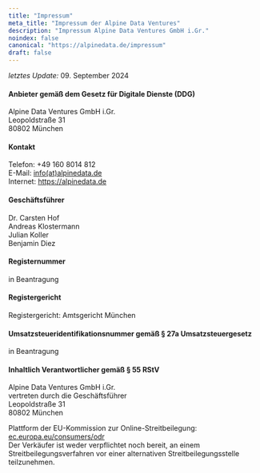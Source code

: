 ```yaml
---
title: "Impressum"
meta_title: "Impressum der Alpine Data Ventures"
description: "Impressum Alpine Data Ventures GmbH i.Gr."
noindex: false
canonical: "https://alpinedata.de/impressum"
draft: false
---
```


<p>
  <em>letztes Update:</em> 09. September 2024
</p>

#### Anbieter gemäß dem Gesetz für Digitale Dienste (DDG)
<p>
  Alpine Data Ventures GmbH i.Gr.<br>
  Leopoldstraße 31<br> 
  80802 München<br>  
</p>

#### Kontakt
<p>
Telefon: +49 160 8014 812<br>
E-Mail: <a href="mailto:info@alpinedata.de">info(at)alpinedata.de</a> <br>
Internet: <a href="https://alpinedata.de">https://alpinedata.de</a>
</p>

#### Geschäftsführer
  <p>
    Dr. Carsten Hof<br>
    Andreas Klostermann<br>
    Julian Koller<br>
    Benjamin Diez<br>    
  </p>

#### Registernummer 
<p>
  in Beantragung<br>
</p>

#### Registergericht
<p>
  Registergericht: Amtsgericht München<br>
</p>

#### Umsatzsteueridentifikationsnummer gemäß § 27a Umsatzsteuergesetz   
<p>
in Beantragung<br>
</p>

#### Inhaltlich Verantwortlicher gemäß § 55 RStV
<p>
  Alpine Data Ventures GmbH i.Gr.<br>
  vertreten durch die Geschäftsführer <br>
  Leopoldstraße 31<br> 
  80802 München<br>  
</p>
Plattform der EU-Kommission zur Online-Streitbeilegung: <a href="https://ec.europa.eu/consumers/odr">ec.europa.eu/consumers/odr</a><br>
Der Verkäufer ist weder verpflichtet noch bereit, an einem Streitbeilegungsverfahren vor einer alternativen Streitbeilegungsstelle teilzunehmen. 
